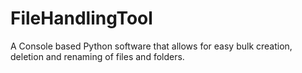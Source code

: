 # FileHandlingTool
A Console based Python software that allows for easy bulk creation, deletion and renaming of files and folders.
